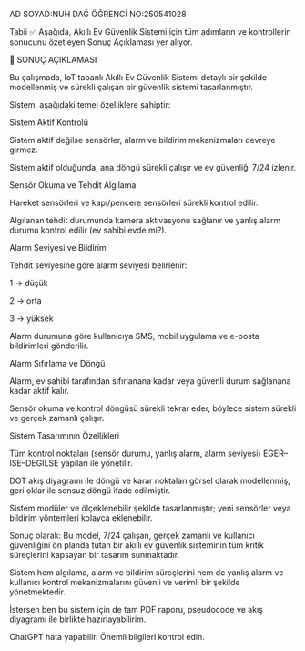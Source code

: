 AD SOYAD:NUH DAĞ
ÖĞRENCİ NO:250541028

Tabii ✅
Aşağıda, Akıllı Ev Güvenlik Sistemi için tüm adımların ve kontrollerin sonucunu özetleyen Sonuç Açıklaması yer alıyor.

🧾 SONUÇ AÇIKLAMASI

Bu çalışmada, IoT tabanlı Akıllı Ev Güvenlik Sistemi detaylı bir şekilde modellenmiş ve sürekli çalışan bir güvenlik sistemi tasarlanmıştır.

Sistem, aşağıdaki temel özelliklere sahiptir:

Sistem Aktif Kontrolü

Sistem aktif değilse sensörler, alarm ve bildirim mekanizmaları devreye girmez.

Sistem aktif olduğunda, ana döngü sürekli çalışır ve ev güvenliği 7/24 izlenir.

Sensör Okuma ve Tehdit Algılama

Hareket sensörleri ve kapı/pencere sensörleri sürekli kontrol edilir.

Algılanan tehdit durumunda kamera aktivasyonu sağlanır ve yanlış alarm durumu kontrol edilir (ev sahibi evde mi?).

Alarm Seviyesi ve Bildirim

Tehdit seviyesine göre alarm seviyesi belirlenir:

1 → düşük

2 → orta

3 → yüksek

Alarm durumuna göre kullanıcıya SMS, mobil uygulama ve e-posta bildirimleri gönderilir.

Alarm Sıfırlama ve Döngü

Alarm, ev sahibi tarafından sıfırlanana kadar veya güvenli durum sağlanana kadar aktif kalır.

Sensör okuma ve kontrol döngüsü sürekli tekrar eder, böylece sistem sürekli ve gerçek zamanlı çalışır.

Sistem Tasarımının Özellikleri

Tüm kontrol noktaları (sensör durumu, yanlış alarm, alarm seviyesi) EGER–ISE–DEGILSE yapıları ile yönetilir.

DOT akış diyagramı ile döngü ve karar noktaları görsel olarak modellenmiş, geri oklar ile sonsuz döngü ifade edilmiştir.

Sistem modüler ve ölçeklenebilir şekilde tasarlanmıştır; yeni sensörler veya bildirim yöntemleri kolayca eklenebilir.

Sonuç olarak:
Bu model, 7/24 çalışan, gerçek zamanlı ve kullanıcı güvenliğini ön planda tutan bir akıllı ev güvenlik sisteminin tüm kritik süreçlerini kapsayan bir tasarım sunmaktadır.

Sistem hem algılama, alarm ve bildirim süreçlerini hem de yanlış alarm ve kullanıcı kontrol mekanizmalarını güvenli ve verimli bir şekilde yönetmektedir.

İstersen ben bu sistem için de tam PDF raporu, pseudocode ve akış diyagramı ile birlikte hazırlayabilirim.

ChatGPT hata yapabilir. Önemli bilgileri kontrol edin.
